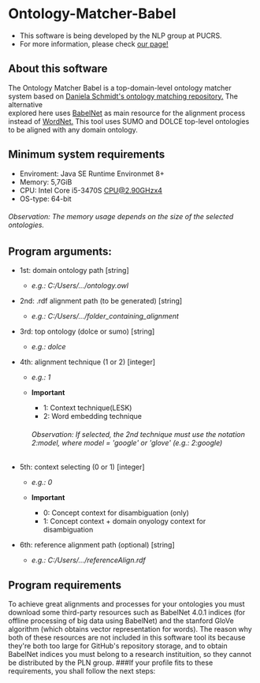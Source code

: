 # Ontology-Matcher-Babel

  * This software is being developed by the NLP group at PUCRS.
  * For more information, please check [our page!](http://www.inf.pucrs.br/linatural/wordpress/)

## About this software

  The Ontology Matcher Babel is a top-domain-level ontology matcher system
 based on [Daniela Schmidt's ontology matching repository.](https://github.com/danielasch/Ontology-Matcher) The alternative        
 explored here uses [BabelNet](https://babelnet.org/) as main resource for the alignment
 process instead of [WordNet.](https://wordnet.princeton.edu/) This tool uses SUMO and DOLCE top-level ontologies to
 be aligned with any domain ontology.
 
## Minimum system requirements
  
  * Enviroment: Java SE Runtime Environmet 8+
  * Memory:     5,7GiB
  * CPU:        Intel Core i5-3470S CPU@2.90GHzx4
  * OS-type:    64-bit
  
  ###### Observation: The memory usage depends on the size of the selected ontologies.
  
## Program arguments:				       
 
  * 1st: domain ontology path [string]
	* _e.g.: C:/Users/.../ontology.owl_

  * 2nd: .rdf alignment path (to be generated) [string]
	* _e.g.: C:/Users/.../folder_containing_alignment_

  * 3rd: top ontology (dolce or sumo) [string]
	* _e.g.: dolce_

  * 4th: alignment technique (1 or 2) [integer]
	* _e.g.: 1_
        
	* **Important**
		* 1:  Context technique(LESK)
		* 2:  Word embedding technique

       ###### Observation: If selected, the 2nd technique must use the notation _2:model_, where model = 'google' or 'glove' (_e.g.: 2:google_)

  * 5th: context selecting (0 or 1) [integer]
	* _e.g.: 0_

	* **Important**
		* 0:  Concept context for disambiguation (only)
		* 1:  Concept context + domain onyology context for disambiguation

  * 6th: reference alignment path (optional) [string]
  	* _e.g.: C:/Users/.../referenceAlign.rdf_
	
## Program requirements

  To achieve great alignments and processes for your ontologies you must download
 some third-party resources such as BabelNet 4.0.1 indices (for offline processing 
 of big data using BabelNet) and the stanford GloVe algorithm (which obtains vector
 representation for words).  The reason why both of these resources are not included 
 in this software tool its because they're both too large for GitHub's repository 
 storage, and to obtain BabelNet indices you must belong to a research instituition, 
 so they cannot be distributed by the PLN group. 
  ###If your profile fits to these requirements, you shall follow the next steps:
























